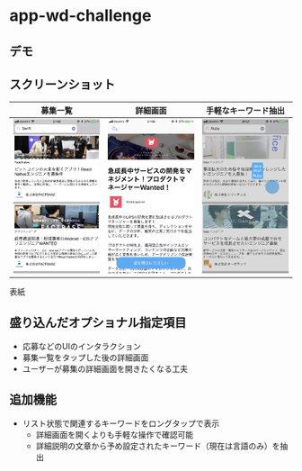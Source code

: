 # app-wd-challenge

## デモ

## スクリーンショット
|募集一覧|詳細画面|手軽なキーワード抽出|
|---|---|---|
|![](./image/ss1.png)|![](./image/ss3.png)|![](./image/ss2.png)|
表紙	

## 盛り込んだオプショナル指定項目
* 応募などのUIのインタラクション
* 募集一覧をタップした後の詳細画面
* ユーザーが募集の詳細画面を開きたくなる工夫

## 追加機能
* リスト状態で関連するキーワードをロングタップで表示
    - 詳細画面を開くよりも手軽な操作で確認可能
    - 詳細説明の文章から予め設定されたキーワード（現在は言語のみ）を抽出